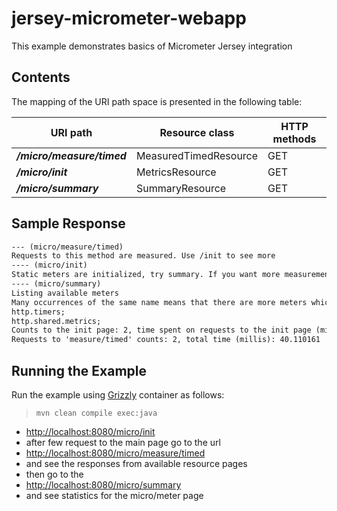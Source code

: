 [//]: # " Copyright (c) 2023 Oracle and/or its affiliates. All rights reserved. "
[//]: # " "
[//]: # " This program and the accompanying materials are made available under the "
[//]: # " terms of the Eclipse Distribution License v. 1.0, which is available at "
[//]: # " http://www.eclipse.org/org/documents/edl-v10.php. "
[//]: # " "
[//]: # " SPDX-License-Identifier: BSD-3-Clause "

jersey-micrometer-webapp
==========================================================

This example demonstrates basics of Micrometer Jersey integration

Contents
--------

The mapping of the URI path space is presented in the following table:

URI path                                   | Resource class            | HTTP methods
------------------------------------------ | ------------------------- | --------------
**_/micro/measure/timed_**                            | MeasuredTimedResource            | GET
**_/micro/init_**                            | MetricsResource            | GET
**_/micro/summary_**                            | SummaryResource            | GET

Sample Response
---------------

```html
--- (micro/measure/timed)
Requests to this method are measured. Use /init to see more
---- (micro/init)
Static meters are initialized, try summary. If you want more measurements just refresh this page several times.
---- (micro/summary)
Listing available meters
Many occurrences of the same name means that there are more meters which could be used with different tags, but this is actually a challenge to handle all available metrics :
http.timers;
http.shared.metrics;
Counts to the init page: 2, time spent on requests to the init page (millis): 2.759025
Requests to 'measure/timed' counts: 2, total time (millis): 40.110161
```


Running the Example
-------------------

Run the example using [Grizzly](https://javaee.github.io/grizzly/) container as follows:

>     mvn clean compile exec:java

- <http://localhost:8080/micro/init>
- after few request to the main page go to the url
- <http://localhost:8080/micro/measure/timed>
- and see the responses from available resource pages 
- then go to the 
- <http://localhost:8080/micro/summary>
- and see statistics for the micro/meter page